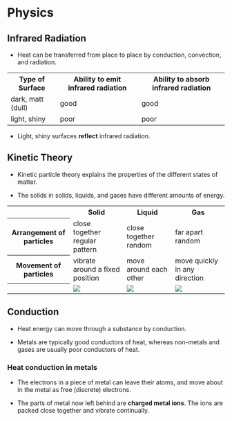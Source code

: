 # Physics

## Infrared Radiation

* Heat can be transferred from place to place by conduction, convection, and radiation.

<table>
    <tr>
        <th>Type of Surface</th>
        <th>Ability to emit infrared radiation</th>
        <th>Ability to absorb infrared radiation</th>
    </tr>
    <tr>
        <td>dark, matt (dull)</td>
        <td>good</td>
        <td>good</td>
    </tr>
    <tr>
        <td>light, shiny</td>
        <td>poor</td>
        <td>poor</td>
    </tr>
</table>

* Light, shiny surfaces **reflect** infrared radiation.

## Kinetic Theory

* Kinetic particle theory explains the properties of the different states of matter.

* The solids in solids, liquids, and gases have different amounts of energy.

<table>
    <tr>
        <th></th>
        <th>Solid</th>
        <th>Liquid</th>
        <th>Gas</th>
    </tr>
    <tr>
        <th>Arrangement of particles</th>
        <td>close together<br>regular pattern</td>
        <td>close together<br>random</td>
        <td>far apart<br>random</td>
    </tr>
    <tr>
        <th>Movement of particles</th>
        <td>vibrate around a fixed position</td>
        <td>move around each other</td>
        <td>move quickly in any direction</td>
    </tr>
    <tr>
        <th></th>
        <td><img src="http://www.bbc.co.uk/staticarchive/2aa0a38d9d5c7e2d75c3154690b722afea832ca8.gif"></td>
        <td><img src="http://www.bbc.co.uk/staticarchive/baa8446d9c5d4b113e6860bb7a99ef6919592df6.gif"></td>
        <td><img src="http://www.bbc.co.uk/staticarchive/ef2afc13e07f8891cc7ac00c780ea76f179a5350.gif"></td>
    </tr>
</table>

## Conduction

* Heat energy can move through a substance by conduction.

* Metals are typically good conductors of heat, whereas non-metals and gases are usually poor conductors of heat.

### Heat conduction in metals

* The electrons in a piece of metal can leave their atoms, and move about in the metal as free (discrete) electrons.

* The parts of metal now left behind are **charged metal ions**. The ions are packed close together and vibrate continually.
